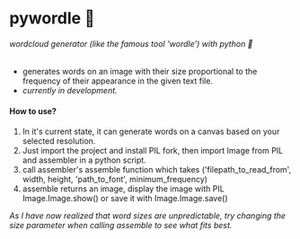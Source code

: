 <h1> pywordle 💯 </h1>
<h6>wordcloud generator (like the famous tool 'wordle') with python 🐍</h6>

<ul>
  <li>generates words on an image with their size proportional to the frequency of their appearance in the given text file.</li>
  <li><i>currently in development.</i></li>
</ul>

<h4>How to use?</h4>

<ol>
  <li>In it's current state, it can generate words on a canvas based on your selected resolution.</li>
  <li>Just import the project and install PIL fork, then import Image from PIL and assembler in a python script.</li>
  <li>call assembler's assemble function which takes ('filepath_to_read_from', width, height, 'path_to_font', minimum_frequency)</li>
  <li>assemble returns an image, display the image with PIL Image.Image.show() or save it with Image.Image.save()</li>
</ol>

<p><i>As I have now realized that word sizes are unpredictable, try changing the size parameter when calling assemble to see what fits best.</i></p>
